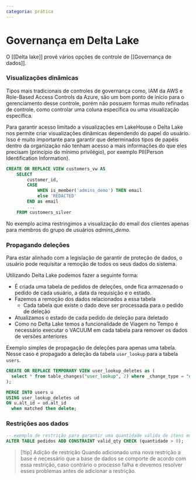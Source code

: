 ```yaml
---
categoria: prática
---
```

# Governança em Delta Lake

O [[Delta lake]] provê vários opções de controle de [[Governança de dados]].

### Visualizações dinâmicas

Tipos mais tradicionais de controles de governança como, IAM da AWS e Role-Based Access Controls da Azure, são um bom ponto de início para o gerenciamento desse controle, porém não possuem formas muito refinadas de controle, como controlar uma coluna específica ou uma visualização específica.

Para garantir acesso limitado a visualizações em LakeHouse o Delta Lake nos permite criar visualizações dinâmicas dependendo do papel do usuário. Isso é muito importante para garantir que determinados tipos de papéis dentro da organização não tenham acesso a mais informações do que eles precisam (princípio do mínimo privilégio), por exemplo PII(Person Identification Information).

```sql
CREATE OR REPLACE VIEW customers_vw AS
	SELECT 
		customer_id,
		CASE
			WHEN is_member('admins_demo') THEN email
			else 'REDACTED'
		END as email
		...
	FROM customers_silver
```

No exemplo acima restringimos a visualização do email dos clientes apenas para membros do grupo de usuários *admins_demo*.

### Propagando deleções

Para estar alinhado com a legislação de garantir de proteção de dados, o usuário pode requisitar a remoção de todos os seus dados do sistema.

Utilizando Delta Lake podemos fazer a seguinte forma:

- É criada uma tabela de pedidos de deleções, onde fica armazenado o pedido de cada usuário, a data da requisição e o estado.
- Fazemos a remoção dos dados relacionados a essa tabela
	- Cada tabela que existe o dado deve ser processada para o pedido de deleção
- Atualizamos o estado de cada pedido de deleção para deletado
- Como no Delta Lake temos a funcionalidade de Viagem no Tempo é necessário executar o VACUUM em cada tabela para remover os dados de versões anteriores

Exemplo simples de propagação de deleções para apenas uma tabela. Nesse caso é propagado a deleção da tabela `user_lookup` para a tabela `users`.

```sql
CREATE OR REPLACE TEMPORARY VIEW user_lookup_deletes as (
  select * from table_changes("user_lookup", 2) where _change_type = "delete"
);

MERGE INTO users u
USING user_lookup_deletes ud
ON u.alt_id = ud.alt_id
  when matched then delete;
```

### Restrições aos dados

```sql
-- exemplo de restrição para garantir uma quantidade válida de itens em um pedido de uma loja
ALTER TABLE pedidos ADD CONSTRAINT valid_qty CHECK (quantidade > 0);
```

> [!tip] Adição de restrição
> Quando adicionado uma nova restrição a base é necessário que a base de dados se comporte de acordo com essa restrição, caso contrário o processo falha e devemos resolver esses problemas antes de adicionar a restrição.

